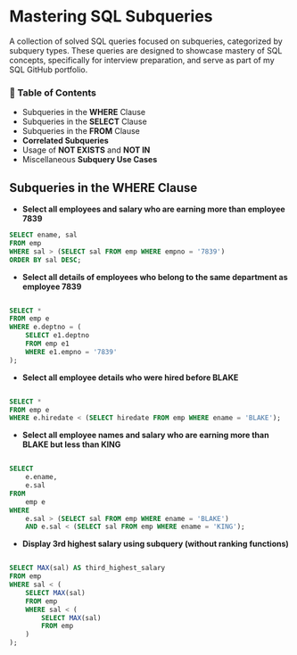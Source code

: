 # Mastering SQL Subqueries 

A  collection of solved SQL queries focused on subqueries, categorized by subquery types. These queries are designed to showcase mastery of SQL concepts, specifically for interview preparation, and serve as part of my SQL GitHub portfolio.


### 📍 Table of Contents

- Subqueries in the **WHERE** Clause
- Subqueries in the **SELECT** Clause
- Subqueries in the **FROM** Clause
- **Correlated Subqueries**
- Usage of **NOT EXISTS** and **NOT IN**
- Miscellaneous **Subquery Use Cases**


## Subqueries in the WHERE Clause

-  **Select all employees and salary who are earning more than employee 7839**
```sql
SELECT ename, sal
FROM emp
WHERE sal > (SELECT sal FROM emp WHERE empno = '7839')
ORDER BY sal DESC;
```

- **Select all details of employees who belong to the same department as employee 7839**
```sql

SELECT * 
FROM emp e 
WHERE e.deptno = (
    SELECT e1.deptno 
    FROM emp e1 
    WHERE e1.empno = '7839'
);

```

-  **Select all employee details who were hired before BLAKE**
```sql

SELECT * 
FROM emp e 
WHERE e.hiredate < (SELECT hiredate FROM emp WHERE ename = 'BLAKE');

```

- **Select all employee names and salary who are earning more than BLAKE but less than KING**

```sql

SELECT 
    e.ename,
    e.sal
FROM 
    emp e
WHERE 
    e.sal > (SELECT sal FROM emp WHERE ename = 'BLAKE')
    AND e.sal < (SELECT sal FROM emp WHERE ename = 'KING');

```

- **Display 3rd highest salary using subquery (without ranking functions)**

```sql

SELECT MAX(sal) AS third_highest_salary
FROM emp
WHERE sal < (
    SELECT MAX(sal)
    FROM emp
    WHERE sal < (
        SELECT MAX(sal)
        FROM emp
    )
);

```
